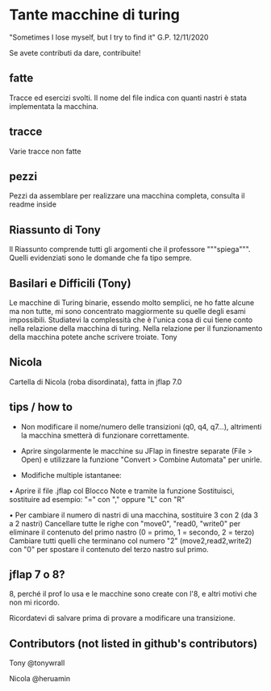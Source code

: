 # Tante macchine di turing

"Sometimes I lose myself, but I try to find it" G.P. 12/11/2020

Se avete contributi da dare, contribuite!

## fatte

Tracce ed esercizi svolti. Il nome del file indica con quanti nastri è stata implementata la macchina.

## tracce

Varie tracce non fatte

## pezzi

Pezzi da assemblare per realizzare una macchina completa, consulta il readme inside

## Riassunto di Tony

Il Riassunto comprende tutti gli argomenti che il professore """spiega""". Quelli evidenziati sono le domande che fa tipo sempre.

## Basilari e Difficili (Tony)

Le macchine di Turing binarie, essendo molto semplici, ne ho fatte alcune ma non tutte, mi sono concentrato maggiormente su quelle degli esami impossibili. Studiatevi la complessità che è l'unica cosa di cui tiene conto nella relazione della macchina di turing. Nella relazione per il funzionamento della macchina potete anche scrivere troiate.
Tony

## Nicola

Cartella di Nicola (roba disordinata), fatta in jflap 7.0

## tips / how to

- Non modificare il nome/numero delle transizioni (q0, q4, q7...), altrimenti la macchina smetterà di funzionare correttamente.

- Aprire singolarmente le macchine su JFlap in finestre separate (File > Open) e utilizzare la funzione "Convert > Combine Automata" per unirle.

- Modifiche multiple istantanee: 

• Aprire il file .jflap col Blocco Note e tramite la funzione Sostituisci, sostituire ad esempio: "=" con "," oppure "L" con "R"

• Per cambiare il numero di nastri di una macchina, sostituire <tapes>3</tapes> con <tapes>2</tapes> (da 3 a 2 nastri)
  Cancellare tutte le righe con "move0", "read0, "write0" per eliminare il contenuto del primo nastro (0 = primo, 1 = secondo, 2 = terzo)
  Cambiare tutti quelli che terminano col numero "2" (move2,read2,write2) con "0" per spostare il contenuto del terzo nastro sul primo.



## jflap 7 o 8?

8, perché il prof lo usa e le macchine sono create con l'8, e altri motivi che non mi ricordo. 

Ricordatevi di salvare prima di provare a modificare una transizione.

## Contributors (not listed in github's contributors)

Tony @tonywrall

Nicola @heruamin

